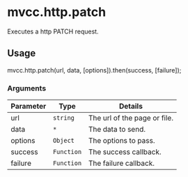 # mvcc.http.patch

Executes a http PATCH request.

## Usage

mvcc.http.patch(url, data, [options]).then(success, [failure]);

### Arguments

| Parameter    | Type       | Details                            |
| ------------ | ---------- | ---------------------------------- |
| url          | `string`   | The url of the page or file.       |
| data         | `*`        | The data to send.                  |
| options      | `Object`   | The options to pass.               |
| success      | `Function` | The success callback.              |
| failure      | `Function` | The failure callback.              |